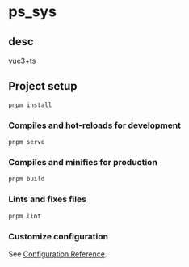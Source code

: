 # ps_sys

## desc
vue3+ts
## Project setup
```
pnpm install
```

### Compiles and hot-reloads for development
```
pnpm serve
```

### Compiles and minifies for production
```
pnpm build
```

### Lints and fixes files
```
pnpm lint
```

### Customize configuration
See [Configuration Reference](https://cli.vuejs.org/config/).

